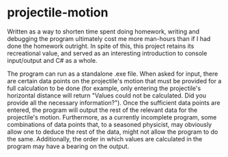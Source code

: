 # projectile-motion
Written as a way to shorten time spent doing homework, writing and debugging the program ultimately cost me more man-hours than if I had done the homework outright. In spite of this, this project retains its recreational value, and served as an interesting introduction to console input/output and C# as a whole.

The program can run as a standalone .exe file. When asked for input, there are certain data points on the projectile's motion that must be provided for a full calculation to be done (for example, only entering the projectile's horizontal distance will return "Values could not be calculated. Did you provide all the necessary information?"). Once the sufficient data points are entered, the program will output the rest of the relevant data for the projectile's motion.
Furthermore, as a currently incomplete program, some combinations of data points that, to a seasoned physicist, may obviously allow one to deduce the rest of the data, might not allow the program to do the same. Additionally, the order in which values are calculated in the program may have a bearing on the output.
